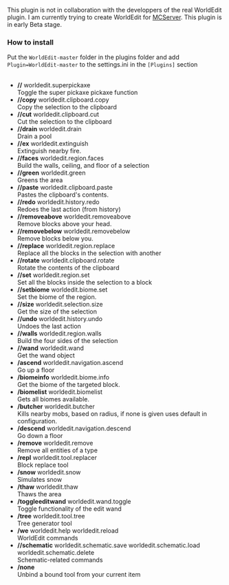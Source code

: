 This plugin is not in collaboration with the developpers of the real WorldEdit plugin.
I am currently trying to create WorldEdit for [MCServer](http://www.mc-server.org/). This plugin is in early Beta stage.<br />
### How to install<br />
Put the `WorldEdit-master` folder in the plugins folder and add `Plugin=WorldEdit-master` to the settings.ini in the `[Plugins]` section<br /><br />
* **//** worldedit.superpickaxe<br />
Toggle the super pickaxe pickaxe function<br />
* **//copy** worldedit.clipboard.copy<br />
Copy the selection to the clipboard<br />
* **//cut** worldedit.clipboard.cut<br />
Cut the selection to the clipboard<br />
* **//drain** worldedit.drain<br />
Drain a pool<br />
* **//ex** worldedit.extinguish<br />
Extinguish nearby fire.<br />
* **//faces** worldedit.region.faces<br />
Build the walls, ceiling, and floor of a selection<br />
* **//green** worldedit.green<br />
Greens the area<br />
* **//paste** worldedit.clipboard.paste<br />
Pastes the clipboard's contents.<br />
* **//redo** worldedit.history.redo<br />
Redoes the last action (from history)<br />
* **//removeabove** worldedit.removeabove<br />
Remove blocks above your head.<br />
* **//removebelow** worldedit.removebelow<br />
Remove blocks below you.<br />
* **//replace** worldedit.region.replace<br />
Replace all the blocks in the selection with another<br />
* **//rotate** worldedit.clipboard.rotate<br />
Rotate the contents of the clipboard<br />
* **//set** worldedit.region.set<br />
Set all the blocks inside the selection to a block<br />
* **//setbiome** worldedit.biome.set<br />
Set the biome of the region.<br />
* **//size** worldedit.selection.size<br />
Get the size of the selection<br />
* **//undo** worldedit.history.undo<br />
Undoes the last action<br />
* **//walls** worldedit.region.walls<br />
Build the four sides of the selection<br />
* **//wand** worldedit.wand<br />
Get the wand object<br />
* **/ascend** worldedit.navigation.ascend<br />
Go up a floor<br />
* **/biomeinfo** worldedit.biome.info<br />
Get the biome of the targeted block.<br />
* **/biomelist** worldedit.biomelist<br />
Gets all biomes available.<br />
* **/butcher** worldedit.butcher<br />
Kills nearby mobs, based on radius, if none is given uses default in configuration.<br />
* **/descend** worldedit.navigation.descend<br />
Go down a floor<br />
* **/remove** worldedit.remove<br />
Remove all entities of a type<br />
* **/repl** worldedit.tool.replacer<br />
Block replace tool<br />
* **/snow** worldedit.snow<br />
Simulates snow<br />
* **/thaw** worldedit.thaw<br />
Thaws the area<br />
* **/toggleeditwand** worldedit.wand.toggle<br />
Toggle functionality of the edit wand<br />
* **/tree** worldedit.tool.tree<br />
Tree generator tool<br />
* **/we** worldedit.help worldedit.reload<br />
 WorldEdit commands<br >
* **//schematic** worldedit.schematic.save worldedit.schematic.load worldedit.schematic.delete<br />
 Schematic-related commands<br />
* **/none**<br />
 Unbind a bound tool from your current item<br />
